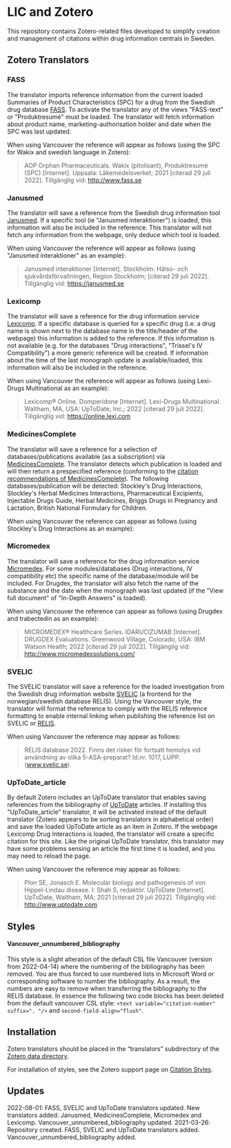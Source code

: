# LIC and Zotero
This repository contains Zotero-related files developed to simplify creation and management of citations within drug information centrals in Sweden.

## Zotero Translators

### FASS
The translator imports reference information from the current loaded Summaries of Product Characteristics (SPC) for a drug from the Swedish drug database [FASS](https://www.fass.se/). To activate the translator any of the views "FASS-text" or "Produktresumé" must be loaded. The translator will fetch information about product name, marketing-authorisation holder and date when the SPC was last updated. 

When using Vancouver the reference will appear as follows (using the SPC for Wakix and swedish language in Zotero):

>AOP Orphan Pharmaceuticals. Wakix (pitolisant), Produktresumé (SPC) [Internet]. Uppsala: Läkemedelsverket; 2021 [citerad 29 juli 2022]. Tillgänglig vid: http://www.fass.se


### Janusmed
The translator will save a reference from the Swedish drug information tool [Janusmed](https://janusmed.se/). If a specific tool (ie "Janusmed interaktioner") is loaded, this information will also be included in the reference. This translator will not fetch any information from the webpage, only deduce which tool is loaded.

When using Vancouver the reference will appear as follows (using "Janusmed interaktioner" as an example):
>Janusmed interaktioner [Internet]. Stockholm: Hälso- och sjukvårdsförvaltningen, Region Stockholm; [citerad 29 juli 2022]. Tillgänglig vid: https://janusmed.se


### Lexicomp
The translator will save a reference for the drug information service [Lexicomp](https://online.lexi.com/). If a specific database is queried for a specific drug (i.e. a drug name is shown next to the database name in the title/header of the webpage) this information is added to the reference. If this information is not available (e.g. for the databases "Drug interactions", "Trissel's IV Compatibility") a more generic reference will be created. If information about the time of the last monograph update is available/loaded, this information will also be included in the reference.

When using Vancouver the reference will appear as follows (using Lexi-Drugs Multinational as an example):
>Lexicomp® Online. Domperidone [Internet]. Lexi-Drugs Multinational. Waltham, MA, USA: UpToDate, Inc.; 2022 [citerad 29 juli 2022]. Tillgänglig vid: https://online.lexi.com


### MedicinesComplete
The translator will save a reference for a selection of databases/publications available (as a subscription) via [MedicinesComplete](https://www.medicinescomplete.com/). The translator detects which publication is loaded and will then return a prespecified reference (conforming to the [citation recommendations of MedicinesComplete](https://about.medicinescomplete.com/copyright/)). The following databases/publication will be detected: Stockley's Drug Interactions, Stockley's Herbal Medicines Interactions, Pharmaceutical Excipients, Injectable Drugs Guide, Herbal Medicines, Briggs Drugs in Pregnancy and Lactation, British National Formulary for Children.

When using Vancouver the reference can appear as follows (using Stockley's Drug Interactions as an example):

### Micromedex
The translator will save a reference for the drug information service [Micromedex](https://www.micromedexsolutions.com/). For some modules/databases (Drug interactions, IV compatibility etc) the specific name of the database/module will be included. For Drugdex, the translator will also fetch the name of the substance and the date when the monograph was last updated (if the "View full document" of "In-Depth Answers" is loaded).

When using Vancouver the reference can appear as follows (using Drugdex and trabectedin as an example):
>MICROMEDEX® Healthcare Series. IDARUCIZUMAB [Internet]. DRUGDEX Evaluations. Greenwood Village, Colorado, USA: IBM Watson Health; 2022 [citerad 29 juli 2022]. Tillgänglig vid: http://www.micromedexsolutions.com/

### SVELIC
The SVELIC translator will save a reference for the loaded investigation from the Swedish drug information website [SVELIC](https://svelic.se/) (a frontend for the norwegian/swedish database RELIS). Using the Vancouver style, the translator will format the reference to comply with the RELIS reference formatting to enable internal linking when publishing the reference list on SVELIC or [RELIS](https://relis.no/). 

When using Vancouver the reference may appear as follows:
>RELIS database 2022. Finns det risker för fortsatt hemolys vid användning av olika 5-ASA-preparat? Id.nr. 1017, LUPP. (www.svelic.se).

### UpToDate_article
By default Zotero includes an UpToDate translator that enables saving references from the bibliography of [UpToDate](https://www.uptodate.com/) articles. If installing this "UpToDate_article" translator, it will be activated instead of the default translator (Zotero appears to be sorting translators in alphabetical order) and save the loaded UpToDate article as an item in Zotero. If the webpage Lexicomp Drug Interactions is loaded, the translator will create a specific citation for this site. Like the original UpToDate translator, this translator may have some problems sensing an article the first time it is loaded, and you may need to reload the page. 

When using Vancouver the reference may appear as follows:

>Plon SE, Jonasch E. Molecular biology and pathogenesis of von Hippel-Lindau disease. I: Shah S, redaktör. UpToDate [Internet]. UpToDate, Waltham, MA; 2021 [citerad 29 juli 2022]. Tillgänglig vid: http://www.uptodate.com


## Styles

#### Vancouver_unnumbered_bibliography
This style is a slight alteration of the default CSL file Vancouver (version from 2022-04-14) where the numbering of the bibliography has been removed. You are thus forced to use numbered lists in Microsoft Word or corresponding software to number the bibliography. As a result, the numbers are easy to remove when transferring the bibliography to the RELIS database. In essence the following two code blocks has been deleted from the default vancouver CSL style: ```<text variable="citation-number" suffix=". "/>``` and ```second-field-align="flush"```.

## Installation
Zotero translators should be placed in the “translators” subdirectory of the [Zotero data directory](https://www.zotero.org/support/zotero_data#locating_your_zotero_library "/support/zotero_data#locating_your_zotero_library").

For installation of styles, see the Zotero support page on [Citation Styles](https://www.zotero.org/support/styles).

## Updates
2022-08-01: FASS, SVELIC and UpToDate translators updated. New translators added: Janusmed, MedicinesComplete, Micromedex and Lexicomp. Vancouver_unnumbered_bibliography updated.
2021-03-26: Repository created. FASS, SVELIC and UpToDate translators added. Vancouver_unnumbered_bibliography added.
